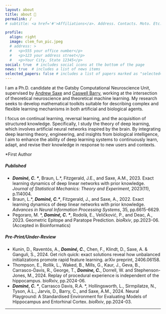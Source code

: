 ```yaml
---
layout: about
title: about 🍊
permalink: /
# subtitle: <a href='#'>Affiliations</a>. Address. Contacts. Moto. Etc.

profile:
  align: right
  image: clem_fun_pic.jpeg
  # address: >
  #   <p>555 your office number</p>
  #   <p>123 your address street</p>
  #   <p>Your City, State 12345</p>
social: true  # includes social icons at the bottom of the page
news: true  # includes a list of news items
selected_papers: false # includes a list of papers marked as "selected={true}"
---
```

I am a Ph.D. candidate at the Gatsby Computational Neuroscience Unit, supervised by [Andrew Saxe](https://www.sainsburywellcome.org/web/groups/saxe-lab) and [Caswell Barry](https://barry-lab.com), working at the intersection of theoretical neuroscience and theoretical machine learning. My research seeks to develop mathematical toolkits suitable for describing complex and flexible learning mechanisms in both artificial and biological agents.


I focus on continual learning, reversal learning, and the acquisition of structured knowledge. Specifically, I study the theory of deep learning, which involves artificial neural networks inspired by the brain. By integrating deep learning theory, engineering, and insights from biological intelligence, I aim to enhance the ability of deep learning systems to continuously learn, adapt, and revise their knowledge in response to new users and contexts.


*First Author
##### Published

- **_Dominé, C. \*_**, Braun, L.*, Fitzgerald, J.E., and Saxe, A.M., 2023. Exact learning dynamics of deep linear networks with prior knowledge. *Journal of Statistical Mechanics: Theory and Experiment*, 2023(11), p.114004.
- Braun, L.\*, **_Dominé, C.\*_**, Fitzgerald, J., and Saxe, A., 2022. Exact learning dynamics of deep linear networks with prior knowledge. *Advances in Neural Information Processing Systems*, 35, pp.6615-6629.
- Pegoraro, M. \*, **_Dominé, C. \*_**, Rodolà, E., Veličković, P., and Deac, A., 2023. Geometric Epitope and Paratope Prediction. *bioRxiv*, pp.2023-06. (Accepted in Bioinformatics)

##### Pre-Print/Under-Review

- Kunin, D., Raventós, A., **_Dominé, C._**, Chen, F., Klindt, D., Saxe, A. & Ganguli, S., 2024. Get rich quick: exact solutions reveal how unbalanced initializations promote rapid feature learning. arXiv preprint, 2406.06158.
- Thompson, E., Rollik, L., Waked, B., Mills, G., Kaur, J., Geva, B., Carrasco-Davis, R., George, T., **_Domine, C._**, Dorrell, W. and Stephenson-Jones, M., 2024. Replay of procedural experience is independent of the hippocampus. bioRxiv, pp.2024-06.
- **_Dominé, C. \*_**, Carrasco Davis, R.A. \*, Hollingsworth, L., Sirmpilatze, N., Tyson, A.L., Jarvis, D., Barry, C., and Saxe, A.M., 2024. Neural Playground: A Standardised Environment for Evaluating Models of Hippocampus and Entorhinal Cortex. *bioRxiv*, pp.2024-03.


***